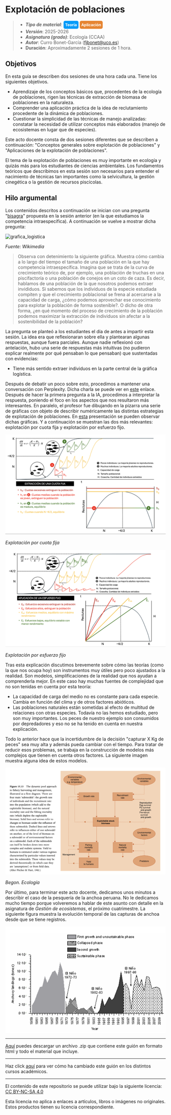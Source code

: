# Explotación de poblaciones

> + **_Tipo de material_**: <span style="display: inline-block; font-size: 12px; color: white; background-color: #029BF9; border-radius: 5px; padding: 5px; font-weight: bold;"> Teoría</span> <span style="display: inline-block; font-size: 12px; color: white; background-color: #E68532; border-radius: 5px; padding: 5px; font-weight: bold;"> Aplicación</span>
> + **_Versión_**: 2025-2026
> + **_Asignatura (grado)_**: Ecología (CCAA)
> + **_Autor_**: Curro Bonet-García (fjbonet@uco.es)
> + **Duración**: Aproximadamente 2 sesiones de 1 hora.



## Objetivos 

En esta guía se describen dos sesiones de una hora cada una. Tiene los siguientes objetivos. 

+ Aprendizaje de los conceptos básicos que, procedentes de la ecología de poblaciones, rigen las técnicas de extracción de biomasa de poblaciones en la naturaleza. 
+ Comprender una aplicación práctica de la idea de reclutamiento procedente de la dinámica de poblaciones.
+ Cuestionar la simplicidad de las técnicas de manejo analizadas: constatar la necesidad de utilizar conceptos más elaborados (manejo de ecosistemas en lugar que de especies).

Este acto docente consta de dos sesiones diferentes que se describen a continuación: "Conceptos generales sobre explotación de poblaciones" y "Aplicaciones de la explotación de poblaciones".

El tema de la explotación de poblaciones es muy importante en ecología y quizás más para los estudiantes de ciencias ambientales. Los fundamentos teóricos que describimos en esta sesión son necesarios para entender el nacimiento de técnicas tan importantes como la selvicultura, la gestión cinegética o la gestión de recursos piscícolas. 

## Hilo argumental 
Los contenidos descritos a continuación se inician con una pregunta "[bisagra](https://investigaciondocente.com/2019/08/10/rtcomo-podemos-monitorizar-el-pensamiento-de-nuestros-estudiantes/)" propuesta en la sesión anterior (en la que estudiamos la competencia intraespecífica). A continuación se vuelve a mostrar dicha pregunta:

![grafica_logistica](https://raw.githubusercontent.com/aprendiendo-cosas/Te_poblaciones_comp_intra_ecologia_ccaa/refs/tags/2024-2025/imagenes/Logisticpopulationgrowth2.jpg)

*Fuente: Wikimedia*

>Observa  con detenimiento la siguiente gráfica. Muestra cómo cambia a lo largo del tiempo el tamaño de una población en la que hay competencia intraespecífica. Imagina que se trata de la curva de crecimiento teórico de, por ejemplo, una población de truchas en una piscifactoría o una población de conejos en un coto de caza. Es decir, hablamos de una población de la que nosotros podemos extraer invididuos. Si sabemos que los individuos de la especie estudiada compiten y que el crecimiento poblacional se frena al acercarse a la capacidad de carga, ¿cómo podemos aprovechar ese conocimiento para explotar la población de forma sostenible?. O dicho de otra forma, ¿en qué momento del proceso de crecimiento de la población podemos maximizar la extracción de individuos sin afectar a la sostenibilidad de la población?



La pregunta se planteó a los estudiantes el día de antes a impartir esta sesión. La idea era que reflexionaran sobre ella y plantearan algunas respuestas, aunque fuera parciales. Aunque nadie reflexionó con antelación, hubo una serie de respuestas más intuitivas (no pudieron explicar realmente por qué pensaban lo que pensaban) que sustentadas con evidencias:

+ Tiene más sentido extraer individuos en la parte central de la gráfica logística.

Después de debatir un poco sobre esto, procedimos a mantener una conversación con Perplexity. Dicha charla se puede ver en [este](https://www.perplexity.ai/search/partiendo-de-la-grafica-que-de-vjHVTcIjSSuMhwNZy.tYCA) enlace. Después de hacer la primera pregunta a la IA, procedimos a interpretar la respuesta, poniendo el foco en los aspectos que nos resultaron más interesantes. En paralelo, el profesor fue dibujando en la pizarra una serie de gráficas con objeto de describir numéricamente las distintas estrategias de explotación de poblaciones. En [esta](https://github.com/aprendiendo-cosas/Te_poblaciones_explotacion_ecologia_ccaa/raw/2024-2025/presentacion/graficas_explotacion.pptx) presentación se pueden observar dichas gráficas. Y a continuación se muestran las dos más relevantes: explotación por cuota fija y explotación por esfuerzo fijo.

![cuota_fija](https://github.com/aprendiendo-cosas/Te_poblaciones_explotacion_ecologia_ccaa/blob/2024-2025/imagenes/cuota_fija.png?raw=true)

*Explotación por cuota fija*

![cuota_fija](https://github.com/aprendiendo-cosas/Te_poblaciones_explotacion_ecologia_ccaa/blob/2024-2025/imagenes/esfuerzo_fijo.png?raw=true)

*Explotación por esfuerzo fijo*



Tras esta explicación discutimos brevemente sobre cómo las teorías (como la que nos ocupa hoy) son instrumentos muy útiles pero poco ajustados a la realidad. Son modelos, simplificaciones de la realidad que nos ayudan a comprenderla mejor. En este caso hay muchas fuentes de complejidad que no son tenidas en cuenta por esta teoría:

+ La capacidad de carga del medio no es constante para cada especie. Cambia en función del clima y de otros factores abióticos.
+ Las poblaciones naturales están sometidas al efecto de multitud de relaciones con otras especies. Todavía no las hemos estudiado, pero son muy importantes. Los peces de nuestro ejemplo son consumidos por depredadores y eso no se ha tenido en cuenta en nuestra explicación.

Todo lo anterior hace que la incertidumbre de la decisión "capturar X Kg de peces" sea muy alta y además pueda cambiar con el tiempo. Para tratar de reducir esos problemas, se trabaja en la construcción de modelos más complejos que tienen en cuenta otros factores. La siguiente imagen muestra alguna idea de estos modelos.

![cuota_fija](https://github.com/aprendiendo-cosas/Te_poblaciones_explotacion_ecologia_ccaa/blob/2024-2025/imagenes/modelos.png?raw=true)

*Begon. Ecología*



Por último, para terminar este acto docente, dedicamos unos minutos a describir el caso de la pesquería de la anchoa peruana. No le dedicamos mucho tiempo porque volveremos a hablar de este asunto con detalle en la asignatura de *Gestión de ecosistemas*, el próximo cuatrimestre. La siguiente figura muestra la evolución temporal de las capturas de anchoa desde que se tiene registros.



![cuota_fija](https://github.com/aprendiendo-cosas/Te_poblaciones_explotacion_ecologia_ccaa/blob/2024-2025/imagenes/anchoa_peruana.png?raw=true)










****

[Aquí](https://github.com/aprendiendo-cosas/Te_poblaciones_explotacion_ecologia_ccaa/archive/refs/tags/2024-2025.zip) puedes descargar un archivo .zip que contiene este guión en formato html y todo el material que incluye.

****

Haz click [aquí](https://github.com/aprendiendo-cosas/Te_poblaciones_explotacion_ecologia_ccaa/releases) para ver cómo ha cambiado este guión en los distintos cursos académicos.

****

 <p xmlns:cc="http://creativecommons.org/ns#" >El contenido de este repositorio se puede utilizar bajo la siguiente licencia:  <a  href="https://creativecommons.org/licenses/by-nc-sa/4.0/?ref=chooser-v1"  target="_blank" rel="license noopener noreferrer"  style="display:inline-block;">CC BY-NC-SA 4.0<img  style="height:22px!important;margin-left:3px;vertical-align:text-bottom;"   src="https://mirrors.creativecommons.org/presskit/icons/cc.svg?ref=chooser-v1"  alt=""><img  style="height:22px!important;margin-left:3px;vertical-align:text-bottom;"   src="https://mirrors.creativecommons.org/presskit/icons/by.svg?ref=chooser-v1"  alt=""><img  style="height:22px!important;margin-left:3px;vertical-align:text-bottom;"   src="https://mirrors.creativecommons.org/presskit/icons/nc.svg?ref=chooser-v1"  alt=""><img  style="height:22px!important;margin-left:3px;vertical-align:text-bottom;"   src="https://mirrors.creativecommons.org/presskit/icons/sa.svg?ref=chooser-v1"  alt=""></a></p> 

<p>Esta licencia no aplica a enlaces a artículos, libros o imágenes no originales. Estos productos tienen su licencia correspondiente.</p>




